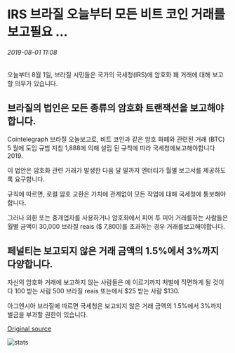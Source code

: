 # IRS 브라질 오늘부터 모든 비트 코인 거래를보고필요 ...

###### 2019-08-01 11:08

오늘부터 8월 1일, 브라질 시민들은 국가의 국세청(IRS)에 암호화 폐 거래에 대해 보고할 의무가 있습니다.

## 브라질의 법인은 모든 종류의 암호화 트랜잭션을 보고해야 합니다.

Cointelegraph 브라질 오늘보고로, 비트 코인과 같은 암호 화폐와 관련된 거래 (BTC) 5 월에 도입 규범 지침 1,888에 의해 설립 된 규칙에 따라 국세청에보고해야합니다 2019.

이 법안은 암호화 관련 거래가 발생한 다음 달 말까지 엔터티가 월별 보고서를 제공하도록 요구합니다.

규칙에 따르면, 로컬 암호 교환은 가치에 관계없이 모든 작업에 대해 국세청에 통보해야합니다.

그러나 외환 또는 중개업자를 사용하거나 암호화에서 피어 투 피어 거래를하는 사람들은 월별 금액이 30,000 브라질 reais ($ 7,800)를 초과하는 경우 거래를보고해야합니다.

## 페널티는 보고되지 않은 거래 금액의 1.5%에서 3%까지 다양합니다.

자신의 암호화 거래에 보고하지 않는 사람들은 에 이르기까지 처벌에 직면하게 될 것이다 100 받는 사람 500 브라질 reais 또는에서 $25 받는 사람 $130.

아그엔시아 브라질에 따르면 국세청은 보고되지 않은 거래 금액의 1.5%에서 3%까지 벌금을 부과할 권한이 있습니다.

[Original source](https://cointelegraph.com/news/irs-brazil-requires-reporting-all-bitcoin-transactions-starting-today)

![stats](https://c.statcounter.com/11760860/0/a89fa40b/1/ "stats")